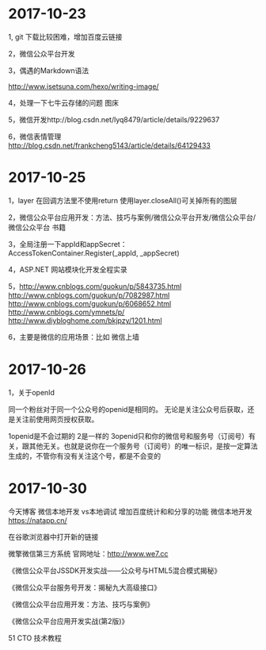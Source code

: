 # 2017-10-23

1, git 下载比较困难，增加百度云链接

2，微信公众平台开发

3，偶遇的Markdown语法

http://www.isetsuna.com/hexo/writing-image/

4，处理一下七牛云存储的问题 图床

5，微信开发http://blog.csdn.net/lyq8479/article/details/9229637

6，微信表情管理 http://blog.csdn.net/frankcheng5143/article/details/64129433


# 2017-10-25

1，layer 在回调方法里不使用return 使用layer.closeAll()可关掉所有的图层

2，微信公众平台应用开发：方法、技巧与案例/微信公众平台开发/微信公众平台/微信公众平台 书籍

3，全局注册一下appId和appSecret：
AccessTokenContainer.Register(_appId, _appSecret)

4，ASP.NET 网站模块化开发全程实录

5，http://www.cnblogs.com/guokun/p/5843735.html
http://www.cnblogs.com/guokun/p/7082987.html
http://www.cnblogs.com/guokun/p/6068652.html
http://www.cnblogs.com/ymnets/p/
http://www.diybloghome.com/bkjpzy/1201.html

6，主要是微信的应用场景：比如 微信上墙


# 2017-10-26

1，关于openId

同一个粉丝对于同一个公众号的openid是相同的。
无论是关注公众号后获取，还是关注前使用网页授权获取。

1openid是不会过期的
2是一样的
3openid只和你的微信号和服务号（订阅号）有关，跟其他无关。也就是说你在一个服务号（订阅号）的唯一标识，是按一定算法生成的，不管你有没有关注这个号，都是不会变的



# 2017-10-30

今天博客  微信本地开发  vs本地调试
增加百度统计和和分享的功能
微信本地开发
https://natapp.cn/

在谷歌浏览器中打开新的链接

微擎微信第三方系统
官网地址：http://www.we7.cc

《微信公众平台JSSDK开发实战——公众号与HTML5混合模式揭秘》

《微信公众平台服务号开发：揭秘九大高级接口》

《微信公众平台应用开发：方法、技巧与案例》

《微信公众平台应用开发实战(第2版)》

51 CTO 技术教程